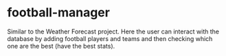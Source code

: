 # football-manager

Similar to the Weather Forecast project. 
Here the user can interact with the database by adding football players and teams and then checking which one are the best (have the best stats).
